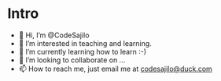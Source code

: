 # Intro 

- 👋 Hi, I’m @CodeSajilo
- 👀 I’m interested in teaching and learning.
- 🌱 I’m currently learning how to learn :-)
- 💞️ I’m looking to collaborate on ...
- 📫 How to reach me, just email me at codesajilo@duck.com

<!---
CodeSajilo/CodeSajilo is a ✨ special ✨ repository because its `README.md` (this file) appears on your GitHub profile.
You can click the Preview link to take a look at your changes.
--->


